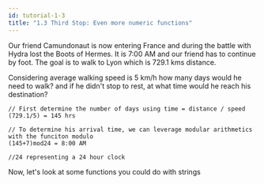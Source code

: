 ```yaml
---
id: tutorial-1-3
title: "1.3 Third Stop: Even more numeric functions"
---
```

Our friend Camundonaut is now entering France and during the battle with Hydra lost the Boots of Hermes. It is 7:00 AM and our friend has to continue by foot. The goal is to walk to Lyon which is 729.1 kms distance.

Considering average walking speed is 5 km/h how many days would he need to walk? and if he didn't stop to rest, at what time would he reach his destination?


```
// First determine the number of days using time = distance / speed
(729.1/5) = 145 hrs

// To determine his arrival time, we can leverage modular arithmetics with the funciton modulo
(145+7)mod24 = 8:00 AM

//24 representing a 24 hour clock
```

Now, let's look at some functions you could do with strings